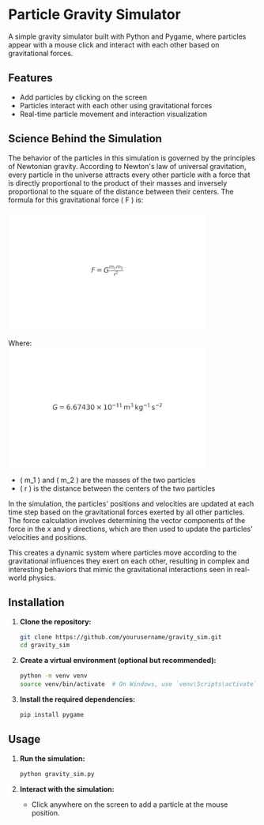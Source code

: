 # Particle Gravity Simulator

A simple gravity simulator built with Python and Pygame, where particles appear with a mouse click and interact with each other based on gravitational forces.

## Features

- Add particles by clicking on the screen
- Particles interact with each other using gravitational forces
- Real-time particle movement and interaction visualization

## Science Behind the Simulation

The behavior of the particles in this simulation is governed by the principles of Newtonian gravity. According to Newton's law of universal gravitation, every particle in the universe attracts every other particle with a force that is directly proportional to the product of their masses and inversely proportional to the square of the distance between their centers. The formula for this gravitational force \( F \) is: <br>


<img src="./assets/gravitational_force.png" alt="Gravitational Force" width="400"/>

Where: <br>
<img src="./assets/gravitational_constant.png" alt="Gravitational Constant" width="400"/>

- \( m_1 \) and \( m_2 \) are the masses of the two particles
- \( r \) is the distance between the centers of the two particles

In the simulation, the particles' positions and velocities are updated at each time step based on the gravitational forces exerted by all other particles. The force calculation involves determining the vector components of the force in the x and y directions, which are then used to update the particles' velocities and positions.

This creates a dynamic system where particles move according to the gravitational influences they exert on each other, resulting in complex and interesting behaviors that mimic the gravitational interactions seen in real-world physics.



## Installation

1. **Clone the repository:**
    ```bash
    git clone https://github.com/yourusername/gravity_sim.git
    cd gravity_sim
    ```

2. **Create a virtual environment (optional but recommended):**
    ```bash
    python -m venv venv
    source venv/bin/activate  # On Windows, use `venv\Scripts\activate`
    ```

3. **Install the required dependencies:**
    ```bash
    pip install pygame
    ```

## Usage

1. **Run the simulation:**
    ```bash
    python gravity_sim.py
    ```

2. **Interact with the simulation:**
    - Click anywhere on the screen to add a particle at the mouse position.
